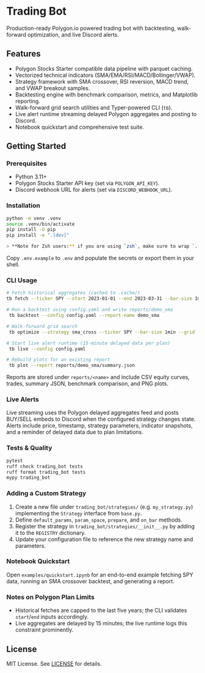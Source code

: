 # Trading Bot

Production-ready Polygon.io powered trading bot with backtesting, walk-forward optimization, and live Discord alerts.

## Features

- Polygon Stocks Starter compatible data pipeline with parquet caching.
- Vectorized technical indicators (SMA/EMA/RSI/MACD/Bollinger/VWAP).
- Strategy framework with SMA crossover, RSI reversion, MACD trend, and VWAP breakout samples.
- Backtesting engine with benchmark comparison, metrics, and Matplotlib reporting.
- Walk-forward grid search utilities and Typer-powered CLI (`tb`).
- Live alert runtime streaming delayed Polygon aggregates and posting to Discord.
- Notebook quickstart and comprehensive test suite.

## Getting Started

### Prerequisites

- Python 3.11+
- Polygon Stocks Starter API key (set via `POLYGON_API_KEY`).
- Discord webhook URL for alerts (set via `DISCORD_WEBHOOK_URL`).

### Installation

```bash
python -m venv .venv
source .venv/bin/activate
pip install -U pip
pip install -e ".[dev]"

> **Note for Zsh users:** if you are using `zsh`, make sure to wrap `.[dev]` in quotes (as shown above) so the shell does not try to expand it as a glob pattern.
```

Copy `.env.example` to `.env` and populate the secrets or export them in your shell.

### CLI Usage

```bash
# Fetch historical aggregates (cached to .cache/)
tb fetch --ticker SPY --start 2023-01-01 --end 2023-03-31 --bar-size 1min

# Run a backtest using config.yaml and write reports/demo_sma
 tb backtest --config config.yaml --report-name demo_sma

# Walk-forward grid search
 tb optimize --strategy sma_cross --ticker SPY --bar-size 1min --grid '{"fast":[5,10,20],"slow":[30,50,100]}'

# Start live alert runtime (15-minute delayed data per plan)
 tb live --config config.yaml

# Rebuild plots for an existing report
 tb plot --report reports/demo_sma/summary.json
```

Reports are stored under `reports/<name>` and include CSV equity curves, trades, summary JSON, benchmark comparison, and PNG plots.

### Live Alerts

Live streaming uses the Polygon delayed aggregates feed and posts BUY/SELL embeds to Discord when the configured strategy changes state. Alerts include price, timestamp, strategy parameters, indicator snapshots, and a reminder of delayed data due to plan limitations.

### Tests & Quality

```bash
pytest
ruff check trading_bot tests
ruff format trading_bot tests
mypy trading_bot
```

### Adding a Custom Strategy

1. Create a new file under `trading_bot/strategies/` (e.g. `my_strategy.py`) implementing the `Strategy` interface from `base.py`.
2. Define `default_params`, `param_space`, `prepare`, and `on_bar` methods.
3. Register the strategy in `trading_bot/strategies/__init__.py` by adding it to the `REGISTRY` dictionary.
4. Update your configuration file to reference the new strategy name and parameters.

### Notebook Quickstart

Open `examples/quickstart.ipynb` for an end-to-end example fetching SPY data, running an SMA crossover backtest, and generating a report.

### Notes on Polygon Plan Limits

- Historical fetches are capped to the last five years; the CLI validates `start`/`end` inputs accordingly.
- Live aggregates are delayed by 15 minutes; the live runtime logs this constraint prominently.

## License

MIT License. See [LICENSE](LICENSE) for details.
